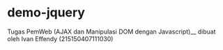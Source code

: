 # demo-jquery
Tugas PemWeb (AJAX dan Manipulasi DOM dengan Javascript)__
dibuat oleh Ivan Effendy (215150407111030)
